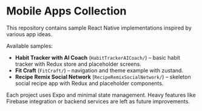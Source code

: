 # Mobile Apps Collection

This repository contains sample React Native implementations inspired by various app ideas.

Available samples:

- **Habit Tracker with AI Coach** (`HabitTrackerAICoach/`) – basic habit tracker with Redux store and placeholder screens.
- **Fit Craft** (`FitCraft/`) – navigation and theme example with zustand.
- **Recipe Remix Social Network** (`RecipeRemixSocialNetwork/`) – skeleton social recipe app with Redux and placeholder components.

Each project uses Expo and minimal state management. Heavy features like Firebase integration or backend services are left as future improvements.
